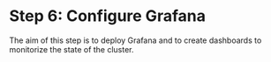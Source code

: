 # Step 6: Configure Grafana

The aim of this step is to deploy Grafana and to create dashboards to monitorize the state of the cluster.
